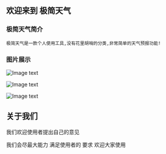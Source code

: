 ## 欢迎来到 极简天气    



### 极简天气简介

    极简天气是一款个人使用工具,没有花里胡哨的分类,非常简单的天气预报功能!



### 图片展示
![Image text](https://fengsha886/FGWeather.github.io/home.png)

![Image text](https://fengsha886.github.io/FGWeather.github.io/Simulator%20Screen%20Shot%20-%20iPhone%20Xs%20Max%20-%202019-09-16%20at%2014.20.15.png)


![Image text](https://fengsha886.github.io/FGWeather.github.io/Simulator%20Screen%20Shot%20-%20iPhone%20Xs%20Max%20-%202019-09-16%20at%2014.20.19.png)
## 关于我们
我们欢迎使用者提出自己的意见

我们会尽最大能力
满足使用者的
要求
欢迎大家使用


